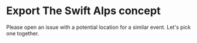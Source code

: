 # Export The Swift Alps concept
Please open an issue with a potential location for a similar event. Let's pick one together.
